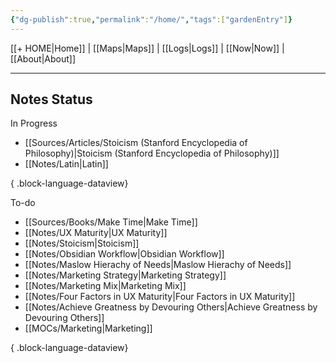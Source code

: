 ```yaml
---
{"dg-publish":true,"permalink":"/home/","tags":["gardenEntry"]}
---
```



[[+ HOME\|Home]] | [[Maps\|Maps]] | [[Logs\|Logs]] | [[Now\|Now]] | [[About\|About]]

---

## Notes Status
In Progress
- [[Sources/Articles/Stoicism (Stanford Encyclopedia of Philosophy)\|Stoicism (Stanford Encyclopedia of Philosophy)]]
- [[Notes/Latin\|Latin]]

{ .block-language-dataview}

To-do
- [[Sources/Books/Make Time\|Make Time]]
- [[Notes/UX Maturity\|UX Maturity]]
- [[Notes/Stoicism\|Stoicism]]
- [[Notes/Obsidian Workflow\|Obsidian Workflow]]
- [[Notes/Maslow Hierachy of Needs\|Maslow Hierachy of Needs]]
- [[Notes/Marketing Strategy\|Marketing Strategy]]
- [[Notes/Marketing Mix\|Marketing Mix]]
- [[Notes/Four Factors in UX Maturity\|Four Factors in UX Maturity]]
- [[Notes/Achieve Greatness by Devouring Others\|Achieve Greatness by Devouring Others]]
- [[MOCs/Marketing\|Marketing]]

{ .block-language-dataview}